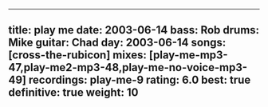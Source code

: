 
---
title: play me
date: 2003-06-14
bass:	Rob
drums:	Mike
guitar:	Chad
day: 2003-06-14
songs: [cross-the-rubicon]
mixes: [play-me-mp3-47,play-me2-mp3-48,play-me-no-voice-mp3-49]
recordings: play-me-9
rating: 6.0
best: true
definitive: true
weight: 10
---
